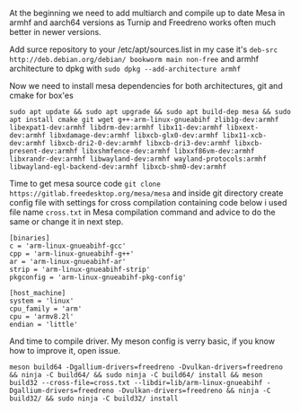 At the beginning we need to add multiarch and compile up to date Mesa in armhf and aarch64 versions as Turnip and Freedreno works often much better in newer versions.

Add surce repository to your /etc/apt/sources.list in my case it's `deb-src http://deb.debian.org/debian/ bookworm main non-free` and armhf architecture to dpkg with `sudo dpkg --add-architecture armhf`

Now we need to install mesa dependencies for both architectures, git and cmake for box'es 

```
sudo apt update && sudo apt upgrade && sudo apt build-dep mesa && sudo apt install cmake git wget g++-arm-linux-gnueabihf zlib1g-dev:armhf libexpat1-dev:armhf libdrm-dev:armhf libx11-dev:armhf libxext-dev:armhf libxdamage-dev:armhf libxcb-glx0-dev:armhf libx11-xcb-dev:armhf libxcb-dri2-0-dev:armhf libxcb-dri3-dev:armhf libxcb-present-dev:armhf libxshmfence-dev:armhf libxxf86vm-dev:armhf libxrandr-dev:armhf libwayland-dev:armhf wayland-protocols:armhf libwayland-egl-backend-dev:armhf libxcb-shm0-dev:armhf
```

Time to get mesa source code `git clone https://gitlab.freedesktop.org/mesa/mesa` and inside git directory create config file with settings for cross compilation containing code below i used file name `cross.txt` in Mesa compilation command and advice to do the same or change it in next step.

```
[binaries]
c = 'arm-linux-gnueabihf-gcc'
cpp = 'arm-linux-gnueabihf-g++'
ar = 'arm-linux-gnueabihf-ar'
strip = 'arm-linux-gnueabihf-strip'
pkgconfig = 'arm-linux-gnueabihf-pkg-config'

[host_machine]
system = 'linux'
cpu_family = 'arm'
cpu = 'armv8.2l'
endian = 'little'
```

And time to compile driver. My meson config is verry basic, if you know how to improve it, open issue. 

```
meson build64 -Dgallium-drivers=freedreno -Dvulkan-drivers=freedreno && ninja -C build64/ && sudo ninja -C build64/ install && meson build32 --cross-file=cross.txt --libdir=lib/arm-linux-gnueabihf -Dgallium-drivers=freedreno -Dvulkan-drivers=freedreno && ninja -C build32/ && sudo ninja -C build32/ install 
``` 
